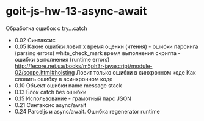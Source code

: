 # goit-js-hw-13-async-await

Обработка ошибок с try...catch
- 0.02 Синтаксис
- 0.05 Какие ошибки ловит
    x время оценки (чтения) - ошибки парсинга (parsing errors)
    white_check_mark время выполнения скрипта - ошибки выполнения (runtime errors)
    http://fecore.net.ua/books/m5ph3r-javascript/module-02/scope.html#hoisting
    Ловит только ошибки в синхронном коде
    Как словить ошибку в асинхронном коде
- 0.10 Объект ошибки
    name
    message
    stack
- 0.13 Блок catch без ошибки
- 0.15 Использование - грамотный парс JSON
- 0.21 Синтаксис async/await
- 0.24 Parceljs и async/await. Ошибка regenerator runtime